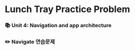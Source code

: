 Lunch Tray Practice Problem
==================================
### 📚 Unit 4: Navigation and app architecture

### ✏️ Navigate 연습문제
